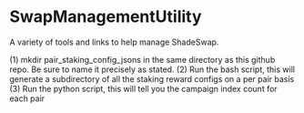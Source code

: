 # SwapManagementUtility
A variety of tools and links to help manage ShadeSwap.

(1) mkdir pair_staking_config_jsons in the same directory as this github repo. Be sure to name it precisely as stated.
(2) Run the bash script, this will generate a subdirectory of all the staking reward configs on a per pair basis
(3) Run the python script, this will tell you the campaign index count for each pair
